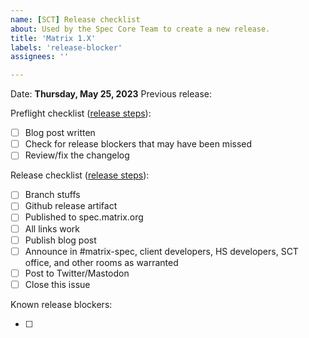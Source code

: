 ```yaml
---
name: [SCT] Release checklist
about: Used by the Spec Core Team to create a new release.
title: 'Matrix 1.X'
labels: 'release-blocker'
assignees: ''

---
```


<!-- ------------------------------------------------------------------------ -->
<!-- Please asssign the release coordinator (probably yourself) to this issue -->
<!-- ------------------------------------------------------------------------ -->

Date: **Thursday, May 25, 2023** <!-- CHANGE ME -->
Previous release: <!-- LINK TO LAST RELEASE'S CHECKLIST -->

Preflight checklist ([release steps](https://github.com/matrix-org/matrix-spec/blob/main/meta/releasing.md)):

* [ ] Blog post written
* [ ] Check for release blockers that may have been missed
* [ ] Review/fix the changelog

Release checklist ([release steps](https://github.com/matrix-org/matrix-spec/blob/main/meta/releasing.md)):
* [ ] Branch stuffs
* [ ] Github release artifact
* [ ] Published to spec.matrix.org
* [ ] All links work
* [ ] Publish blog post
* [ ] Announce in #matrix-spec, client developers, HS developers, SCT office, and other rooms as warranted
* [ ] Post to Twitter/Mastodon
* [ ] Close this issue

Known release blockers:
* [ ] <!-- Issue/PR link -->
